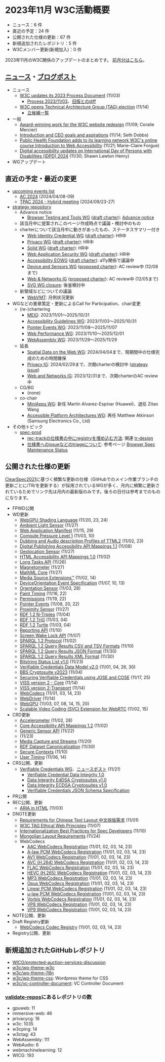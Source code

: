 # 2023年11月 W3C活動概要

- ニュース：6 件
- 直近の予定：24 件
- 公開された仕様の更新：67 件
- 新規追加されたレポジトリ：5 件
- W3Cメンバー更新(新規加入)：0 件

2023年11月のW3C関係のアップデートのまとめです。
[前月分はこちら](202310.md)。

## [ニュース](https://www.w3.org/news/)・[ブログポスト](https://www.w3.org/blog/)

* ニュース
  * [W3C updates its 2023 Process Document](https://www.w3.org/news/2023/w3c-updates-its-2023-process-document/) (11/03)
    * [Process 2023/11/03](https://www.w3.org/2023/Process-20231103/)、[旧版とのdiff](https://services.w3.org/htmldiff?doc1=https%3A%2F%2Fwww.w3.org%2F2023%2FProcess-20230612%2F&doc2=https%3A%2F%2Fwww.w3.org%2F2023%2FProcess-20231103%2F)
  * [W3C opens Technical Architecture Group (TAG) election](https://www.w3.org/news/2023/w3c-opens-technical-architecture-group-tag-election/) (11/14)
    * [立候補一覧](https://www.w3.org/2023/10/tag-nominations)
* 一般
  * [Award-winning work for the W3C website redesign](https://www.w3.org/blog/2023/award-winning-work-for-the-w3c-website-redesign/) (11/09; Coralie Mercier)
  * [Introduction and CEO goals and aspirations](https://www.w3.org/blog/2023/introduction-and-ceo-goals-and-aspirations/) (11/14; Seth Dobbs)
  * [Public Health Foundation adds to its learning network W3C's online course Introduction to Web Accessibility](https://www.w3.org/blog/2023/public-health-foundation-adds-to-its-learning-network-w3cs-online-course-introduction-to-web-accessibility/) (11/21; Marie-Claire Forgue)
  * [Digital accessibility updates on International Day of Persons with Disabilities (IDPD) 2024](https://www.w3.org/blog/2023/digital-accessibility-updates-on-international-day-of-persons-with-disabilities-idpd-2024/) (11/30; Shawn Lawton Henry)
* WGアップデート

## 直近の予定・最近の変更

* [upcoming events list](https://www.w3.org/participate/eventscal.html)
  * [AC 2024](https://www.w3.org/events/ac/2024/ac-2024/) (2024/04/08-09)
  * [TPAC 2024 - Hybrid meeting](https://www.w3.org/events/tpac/2024/tpac-2024-hybrid-meeting/) (2024/09/23-27)
* [strategy repository](https://github.com/w3c/strategy/issues)
  * Advance notice
    * [Browser Testing and Tools WG](https://github.com/w3c/strategy/issues/438) ([draft charter](https://w3c.github.io/charter-drafts/2024/btt-wg.html)): [Advance notice](https://lists.w3.org/Archives/Public/public-new-work/2023Nov/0008.html)
  * 該当月中に提案されこのページ作成時点で議論・検討中のもの
  * charterについて該当月中に動きがあったもの、ステータスサマリー付き
    * [Web Identity Credential WG](https://github.com/w3c/strategy/issues/427) ([draft charter](https://github.com/fedidcg/fedidcg.github.io/blob/main/charters/Proposed-WG-WebIdentityCredentials.md)): HR中
    * [Privacy WG](https://github.com/w3c/strategy/issues/414) ([draft charter](https://w3cping.github.io/administrivia/2023/charter.html)): HR中
    * [Solid WG](https://github.com/w3c/strategy/issues/377) ([draft charter](https://solid.github.io/solid-wg-charter/charter/)): HR中
    * [Web Application Security WG](https://github.com/w3c/strategy/issues/426) ([draft charter](https://htmlpreview.github.io/?https://github.com/w3c/webappsec/blob/main/admin/webappsec-charter-2023.html)): HR中
    * [Accessibility EOWG](https://github.com/w3c/strategy/issues/428) ([draft charter](https://w3c.github.io/charter-drafts/2023/eowg-charter-2023.html)): a11y関係で議論中
    * [Device and Sensors WG](https://github.com/w3c/strategy/issues/429) ([proposed charter](https://www.w3.org/2023/11/proposed-wg-das.html)): AC review中 (12/08まで)
    * [Web & Networks IG](https://github.com/w3c/strategy/issues/433) ([proposed charter](https://www.w3.org/2023/11/proposed-web-networks-charter.html)): AC review中 (12/05まで)
    * [SVG WG closure](https://github.com/w3c/strategy/issues/432): 後釜検討中
  * 新領域などについての議論
    * [WebVMT](https://github.com/w3c/strategy/issues/113): 月例状況更新
* WGなどの憲章策定・更新によるCall for Participation、chair変更
  * (re-)chartering
    * [MEIG](https://www.w3.org/2023/11/meig-charter-2023.html): 2023/11/01～2025/10/31
    * [Accessibility Guidelines WG](https://www.w3.org/2023/11/ag-charter): 2023/11/03～2025/10/31
    * [Pointer Events WG](https://www.w3.org/2023/11/wg-pointer-events-charter.html): 2023/11/08～2025/11/07
    * [Web Performance WG](https://www.w3.org/2023/11/webperf-charter-2023.html): 2023/11/10～2025/12/01
    * [WebAssembly WG](https://www.w3.org/2023/wasm-wg-charter.html): 2023/11/29～2025/11/29
  * 延長
    * [Spatial Data on the Web WG](https://www.w3.org/2021/10/sdw-charter.html): 2024/04/04まで、現期間中の仕様完成のための時間確保
    * [Privacy IG](https://www.w3.org/2019/09/privacy-ig-charter.html): 2024/02/29まで、次期charterの検討中 ([strategy issue](https://github.com/w3c/strategy/issues/414))
    * [Web and Networks IG](https://www.w3.org/2021/04/web-networks-charter.html): 2023/12/31まで、次期charterのAC review中
  * CG/BG
    * (none)
  * co-chair
    * [MiniApps WG](https://www.w3.org/2023/10/miniapps-wg-charter.html): 新任 Martin Alvarez-Espinar (Huawei)、退任 Zitao Wang
    * [Accessible Platform Architectures WG](https://www.w3.org/2023/07/apa-wg-charter.html): 再任 Matthew Atkinson (Samsung Electronics Co., Ltd)
* その他トピック
  * [spec-prod](https://lists.w3.org/Archives/Public/spec-prod/)
    * [rec-trackの仕様書の中にregistryを埋め込む方法](https://lists.w3.org/Archives/Public/spec-prod/2023OctDec/0003.html): 関連 [tr-design](https://github.com/w3c/tr-design/issues/283)
    * [仕様書へのissueなどのtriageについて](https://lists.w3.org/Archives/Public/spec-prod/2023OctDec/0004.html): 参考ページ [Browser Spec Maintenance Status](https://speced.github.io/spec-maintenance/)

## 公開された仕様の更新

[ClearSpec2021](https://github.com/w3c/tr-pages/blob/main/clearspec2021.md)に基づく頻繁な更新の仕様（GitHubでのメイン作業ブランチの更新ごとに/TR/を更新する）が採用されているWGが多く、月内に頻繁に更新されているためでリンク先は月内の最新版のみです。後ろの日付は参考までのものになります。

* FPWD公開
* WD更新
  * [WebGPU Shading Language](https://www.w3.org/TR/2023/WD-WGSL-20231124/) (11/20, 23, 24)
  * [Ambient Light Sensor](https://www.w3.org/TR/2023/WD-ambient-light-20231127/) (11/27)
  * [Web Application Manifest](https://www.w3.org/TR/2023/WD-appmanifest-20231129/) (11/15, 29)
  * [Compute Pressure Level 1](https://www.w3.org/TR/2023/WD-compute-pressure-20231110/) (11/03, 10)
  * [Dubbing and Audio description Profiles of TTML2](https://www.w3.org/TR/2023/WD-dapt-20231123/) (11/02, 23)
  * [Digital Publishing Accessibility API Mappings 1.1](https://www.w3.org/TR/2023/WD-dpub-aam-1.1-20231108/) (11/08)
  * [Geolocation Sensor](https://www.w3.org/TR/2023/WD-geolocation-sensor-20231127/) (11/27)
  * [HTML Accessibility API Mappings 1.0](https://www.w3.org/TR/2023/WD-html-aam-1.0-20231102/) (11/02)
  * [Long Tasks API](https://www.w3.org/TR/2023/WD-longtasks-1-20231126/) (11/26)
  * [Magnetometer](https://www.w3.org/TR/2023/WD-magnetometer-20231127/) (11/27)
  * [MathML Core](https://www.w3.org/TR/2023/WD-mathml-core-20231127/) (11/27)
  * [Media Source Extensions™](https://www.w3.org/TR/2023/WD-media-source-2-20231114/) (11/02, 14)
  * [DeviceOrientation Event Specification](https://www.w3.org/TR/2023/WD-orientation-event-20231113/) (11/07, 10, 13)
  * [Orientation Sensor](https://www.w3.org/TR/2023/WD-orientation-sensor-20231128/) (11/03, 28)
  * [Paint Timing](https://www.w3.org/TR/2023/WD-paint-timing-20231122/) (11/16, 22)
  * [Permissions](https://www.w3.org/TR/2023/WD-permissions-20231122/) (11/19, 22)
  * [Pointer Events](https://www.w3.org/TR/2023/WD-pointerevents3-20231122/) (11/08, 20, 22)
  * [Proximity Sensor](https://www.w3.org/TR/2023/WD-proximity-20231127/) (11/27)
  * [RDF 1.2 N-Triples](https://www.w3.org/TR/2023/WD-rdf12-n-triples-20231104/) (11/04)
  * [RDF 1.2 TriG](https://www.w3.org/TR/2023/WD-rdf12-trig-20231104/) (11/03, 04)
  * [RDF 1.2 Turtle](https://www.w3.org/TR/2023/WD-rdf12-turtle-20231104/) (11/03, 04)
  * [Reporting API](https://www.w3.org/TR/2023/WD-reporting-1-20231110/) (11/10)
  * [Screen Wake Lock API](https://www.w3.org/TR/2023/WD-screen-wake-lock-20231107/) (11/07)
  * [SPARQL 1.2 Protocol](https://www.w3.org/TR/2023/WD-sparql12-protocol-20231102/) (11/02)
  * [SPARQL 1.2 Query Results CSV and TSV Formats](https://www.w3.org/TR/2023/WD-sparql12-results-csv-tsv-20231110/) (11/10)
  * [SPARQL 1.2 Query Results JSON Format](https://www.w3.org/TR/2023/WD-sparql12-results-json-20231130/) (11/30)
  * [SPARQL 1.2 Query Results XML Format](https://www.w3.org/TR/2023/WD-sparql12-results-xml-20231130/) (11/30)
  * [Bitstring Status List v1.0](https://www.w3.org/TR/2023/WD-vc-bitstring-status-list-20231123/) (11/23)
  * [Verifiable Credentials Data Model v2.0](https://www.w3.org/TR/2023/WD-vc-data-model-2.0-20231130/) (11/01, 04, 26, 30)
  * [BBS Cryptosuite v2023](https://www.w3.org/TR/2023/WD-vc-di-bbs-20231104/) (11/04)
  * [Securing Verifiable Credentials using JOSE and COSE](https://www.w3.org/TR/2023/WD-vc-jose-cose-20231125/) (11/17, 25)
  * [VISS version 2 - Core](https://www.w3.org/TR/2023/WD-viss2-core-20231114/) (11/14)
  * [VISS version 2-Transport](https://www.w3.org/TR/2023/WD-viss2-transport-20231114/) (11/14)
  * [WebCodecs](https://www.w3.org/TR/2023/WD-webcodecs-20231123/) (11/01, 03, 14, 23)
  * [WebDriver](https://www.w3.org/TR/2023/WD-webdriver2-20231114/) (11/14)
  * [WebGPU](https://www.w3.org/TR/2023/WD-webgpu-20231120/) (11/03, 07, 08, 14, 15, 20)
  * [Scalable Video Coding (SVC) Extension for WebRTC](https://www.w3.org/TR/2023/WD-webrtc-svc-20231115/) (11/02, 15)
* CRD更新
  * [Accelerometer](https://www.w3.org/TR/2023/CRD-accelerometer-20231128/) (11/02, 28)
  * [Core Accessibility API Mappings 1.2](https://www.w3.org/TR/2023/CRD-core-aam-1.2-20231102/) (11/02)
  * [Generic Sensor API](https://www.w3.org/TR/2023/CRD-generic-sensor-20231122/) (11/22)
  * [](https://www.w3.org/TR/2023/CRD-imsc-hrm-20231123/) (11/23)
  * [Media Capture and Streams](https://www.w3.org/TR/2023/CRD-mediacapture-streams-20231120/) (11/20)
  * [RDF Dataset Canonicalization](https://www.w3.org/TR/2023/CRD-rdf-canon-20231130/) (11/30)
  * [Secure Contexts](https://www.w3.org/TR/2023/CRD-secure-contexts-20231110/) (11/10)
  * [User Timing](https://www.w3.org/TR/2023/CRD-user-timing-20231114/) (11/06, 14)
* CRS公開、更新
  * [Verifiable Credentials WG](https://www.w3.org/groups/wg/vc/)、[ニュースポスト](https://www.w3.org/news/2023/w3c-invites-implementations-of-vc-data-integrity-data-integrity-eddsa-and-ecdsa-cryptosuites-and-vc-json-schema/) (11/21)
    * [Verifiable Credential Data Integrity 1.0](https://www.w3.org/TR/2023/CR-vc-data-integrity-20231121/)
    * [Data Integrity EdDSA Cryptosuites v1.0](https://www.w3.org/TR/2023/CR-vc-di-eddsa-20231121/)
    * [Data Integrity ECDSA Cryptosuites v1.0](https://www.w3.org/TR/2023/CR-vc-di-ecdsa-20231121/)
    * [Verifiable Credentials JSON Schema Specification](https://www.w3.org/TR/2023/CR-vc-json-schema-20231121/)
* PR公開
* REC公開、更新
  * [ARIA in HTML](https://www.w3.org/TR/2023/REC-html-aria-20231103/) (11/03)
* DNOTE更新
  * [Requirements for Chinese Text Layout 中文排版需求](https://www.w3.org/TR/2023/DNOTE-clreq-20231101/) (11/01)
  * [W3C TAG Ethical Web Principles](https://www.w3.org/TR/2023/DNOTE-ethical-web-principles-20231107/) (11/07)
  * [Internationalization Best Practices for Spec Developers](https://www.w3.org/TR/2023/DNOTE-international-specs-20231110/) (11/10)
  * [Mongolian Layout Requirements](https://www.w3.org/TR/2023/DNOTE-mlreq-20231124/) (11/24)
  * WebCodecs
    * [AAC WebCodecs Registration](https://www.w3.org/TR/2023/DNOTE-webcodecs-aac-codec-registration-20231123/) (11/01, 02, 03, 14, 23)
    * [A-law PCM WebCodecs Registration](https://www.w3.org/TR/2023/DNOTE-webcodecs-alaw-codec-registration-20231123/) (11/01, 02, 03, 14, 23)
    * [AV1 WebCodecs Registration](https://www.w3.org/TR/2023/DNOTE-webcodecs-av1-codec-registration-20231123/) (11/01, 02, 03, 14, 23)
    * [AVC (H.264) WebCodecs Registration](https://www.w3.org/TR/2023/DNOTE-webcodecs-avc-codec-registration-20231123/) (11/01, 02, 03, 14, 23)
    * [FLAC WebCodecs Registration](https://www.w3.org/TR/2023/DNOTE-webcodecs-flac-codec-registration-20231123/) (11/01, 02, 03, 14, 23)
    * [HEVC (H.265) WebCodecs Registration](https://www.w3.org/TR/2023/DNOTE-webcodecs-hevc-codec-registration-20231123/) (11/01, 02, 03, 14, 23)
    * [MP3 WebCodecs Registration](https://www.w3.org/TR/2023/DNOTE-webcodecs-mp3-codec-registration-20231123/) (11/01, 02, 03, 14, 23)
    * [Opus WebCodecs Registration](https://www.w3.org/TR/2023/DNOTE-webcodecs-opus-codec-registration-20231123/) (11/01, 02, 03, 14, 23)
    * [Linear PCM WebCodecs Registration](https://www.w3.org/TR/2023/DNOTE-webcodecs-pcm-codec-registration-20231123/) (11/01, 02, 03, 14, 23)
    * [u-law PCM WebCodecs Registration](https://www.w3.org/TR/2023/DNOTE-webcodecs-ulaw-codec-registration-20231123/) (11/01, 02, 03, 14, 23)
    * [Vorbis WebCodecs Registration](https://www.w3.org/TR/2023/DNOTE-webcodecs-vorbis-codec-registration-20231123/) (11/01, 02, 03, 14, 23)
    * [VP8 WebCodecs Registration](https://www.w3.org/TR/2023/DNOTE-webcodecs-vp8-codec-registration-20231123/) (11/01, 02, 03, 14, 23)
    * [VP9 WebCodecs Registration](https://www.w3.org/TR/2023/DNOTE-webcodecs-vp9-codec-registration-20231123/) (11/01, 02, 03, 14, 23)
* NOTE公開、更新
* Draft Registry更新
  * [WebCodecs Codec Registry](https://www.w3.org/TR/2023/DRY-webcodecs-codec-registry-20231123/) (11/01, 02, 03, 14, 23)
* Registry公開、更新

## 新規追加されたGitHubレポジトリ

* [WICG/protected-auction-services-discussion](https://github.com/WICG/protected-auction-services-discussion)
* [w3c/wp-theme-w3c](https://github.com/w3c/wp-theme-w3c)
* [w3c/wp-theme-i18n](https://github.com/w3c/wp-theme-i18n)
* [w3c/wp-theme-css](https://github.com/w3c/wp-theme-css): Wordpress theme for CSS
* [w3c/vc-controller-document](https://github.com/w3c/vc-controller-document): VC Controller Document

### [validate-repos](https://w3c.github.io/validate-repos/)にあるレポジトリの数

* gpuweb: 11
* immersive-web: 46
* privacycg: 16
* w3c: 1035
* w3cping: 14
* w3ctag: 43
* WebAssembly: 111
* WebAudio: 6
* webmachinelearning: 12
* WICG: 193
